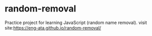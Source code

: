 # random-removal
Practice project for learning JavaScript (random name removal).
visit site:https://eng-ata.github.io/random-removal/

